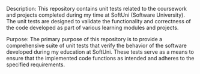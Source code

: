 Description:
This repository contains unit tests related to the coursework and projects completed during my time at SoftUni (Software University). 
The unit tests are designed to validate the functionality and correctness of the code developed as part of various learning modules and projects.

Purpose:
The primary purpose of this repository is to provide a comprehensive suite of unit tests that verify the behavior of the software developed during my education at SoftUni. 
These tests serve as a means to ensure that the implemented code functions as intended and adheres to the specified requirements.
